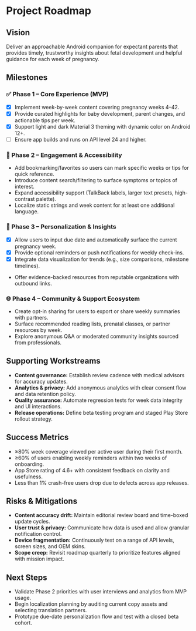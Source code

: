 # Project Roadmap

## Vision
Deliver an approachable Android companion for expectant parents that provides timely, trustworthy insights about fetal development and helpful guidance for each week of pregnancy.

## Milestones

### ✅ Phase 1 – Core Experience (MVP)
- [x] Implement week-by-week content covering pregnancy weeks 4–42.
- [x] Provide curated highlights for baby development, parent changes, and actionable tips per week.
- [x] Support light and dark Material 3 theming with dynamic color on Android 12+.
- [ ] Ensure app builds and runs on API level 24 and higher.

### 🔄 Phase 2 – Engagement & Accessibility
- Add bookmarking/favorites so users can mark specific weeks or tips for quick reference.
- Introduce content search/filtering to surface symptoms or topics of interest.
- Expand accessibility support (TalkBack labels, larger text presets, high-contrast palette).
- Localize static strings and week content for at least one additional language.

### 🧭 Phase 3 – Personalization & Insights
- [x] Allow users to input due date and automatically surface the current pregnancy week.
- [x] Provide optional reminders or push notifications for weekly check-ins.
- [x] Integrate data visualization for trends (e.g., size comparisons, milestone timelines).
- Offer evidence-backed resources from reputable organizations with outbound links.

### 🌐 Phase 4 – Community & Support Ecosystem
- Create opt-in sharing for users to export or share weekly summaries with partners.
- Surface recommended reading lists, prenatal classes, or partner resources by week.
- Explore anonymous Q&A or moderated community insights sourced from professionals.

## Supporting Workstreams
- **Content governance:** Establish review cadence with medical advisors for accuracy updates.
- **Analytics & privacy:** Add anonymous analytics with clear consent flow and data retention policy.
- **Quality assurance:** Automate regression tests for week data integrity and UI interactions.
- **Release operations:** Define beta testing program and staged Play Store rollout strategy.

## Success Metrics
- ≥80% week coverage viewed per active user during their first month.
- ≥60% of users enabling weekly reminders within two weeks of onboarding.
- App Store rating of 4.6+ with consistent feedback on clarity and usefulness.
- Less than 1% crash-free users drop due to defects across app releases.

## Risks & Mitigations
- **Content accuracy drift:** Maintain editorial review board and time-boxed update cycles.
- **User trust & privacy:** Communicate how data is used and allow granular notification control.
- **Device fragmentation:** Continuously test on a range of API levels, screen sizes, and OEM skins.
- **Scope creep:** Revisit roadmap quarterly to prioritize features aligned with mission impact.

## Next Steps
- Validate Phase 2 priorities with user interviews and analytics from MVP usage.
- Begin localization planning by auditing current copy assets and selecting translation partners.
- Prototype due-date personalization flow and test with a closed beta cohort.
